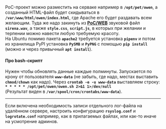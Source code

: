 PoC-проект можно разместить на серваке например в **`/opt/pet/owen`**, а созданный
HTML-файл будет скидываться в **`/var/www/html/owen/index.html`**, где Apache
его будет раздавать всем желающим. Туда же надо закинуть из
[**PoC/WEB**](https://github.com/wildfielded/pet-owen/tree/master/PoC/WEB) звуковой
файл **`sirena.wav`**, а также **`style.css`**, **`script.js`**, в которых при
желании и терпении можно навести любую требуемую красоту.    
На Ubuntu помимо пакета **`apache2`** требуется установка **`pipenv`** и потом из
хранилища PyPI установка **`PySMB`** и **`PyPNG`** с помощью **`pip install`**
(можно и через привычный **`apt install`**).    
#### Про bash-скрипт ####
Нужен чтобы обновлять данные каждые полминуты. Запускается по крону от пользователя
**`www-data`** (не забыть, где надо, местах выставить **`chmod/chown`** как надо).
Через **`crontab -e -u www-data`** выставляем строку:    
**`* * * * * /opt/pet/owen/owen.sh 2>&1 1>/dev/null`**    
(Результат виден в **`/var/spool/cron/crontabs/www-data`**).    

----

Если включена необходимость записи отдельного лог-файла на удалённом сервере,
настроить конфигурацию **`rsyslog.conf`** и **`logrotate.conf`** например, как
в прилагаемых файлах, или как-то иначе на усмотрение админов.
